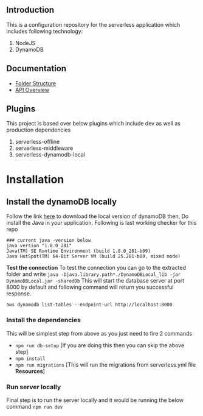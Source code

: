 
## Introduction
This is a configuration repository for the serverless application which includes following technology:
1. NodeJS
2. DynamoDB

## Documentation
- [Folder Structure](docs/structure.md)
- [API Overview](docs/overview.md)


## Plugins
This project is based over below plugins which include dev as well as production dependencies
1. serverless-offline
2. serverless-middleware
3. serverless-dynamodb-local

# Installation
## Install the dynamoDB locally

Follow the link [here](https://docs.aws.amazon.com/amazondynamodb/latest/developerguide/DynamoDBLocal.DownloadingAndRunning.html) to download the local version of dynamoDB
then, Do install the Java in your application. Following is last working checker for this repo
```
### current java -version below
java version "1.8.0_281"
Java(TM) SE Runtime Environment (build 1.8.0_281-b09)
Java HotSpot(TM) 64-Bit Server VM (build 25.281-b09, mixed mode)
```
**Test the connection**
To test the connection you can go to the extracted folder and write
`java -Djava.library.path*./DynamoDBLocal_lib -jar DynamoDBLocal.jar -sharedDb`
This will start the database server at port 8000 by default and following command will return you successful response.

`aws dynamodb list-tables --endpoint-url http://localhost:8000`

### Install the dependencies

This will be simplest step from above as you just need to fire 2 commands
- `npm run db-setup` [If you are doing this then you can skip the above step]
- `npm install`
- `npm run migrations` [This will run the migrations from serverless.yml file **Resources**]

### Run server locally
Final step is to run the server locally and it would be running the below command
`npm run dev`

